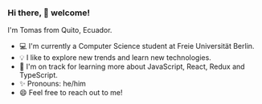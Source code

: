 ### Hi there, 👋  welcome!

I'm Tomas from Quito, Ecuador.

- 💻  I'm currently a Computer Science student at Freie Universität Berlin.
- 💡  I like to explore new trends and learn new technologies.
- 🌱  I'm on track for learning more about JavaScript, React, Redux and TypeScript.
- ✨ Pronouns: he/him
- 😄  Feel free to reach out to me!
